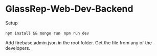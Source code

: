 # GlassRep-Web-Dev-Backend

Setup

`npm install && mongo run `
`npm run dev`

Add firebase.admin.json in the root folder. Get the file from any of the developers.
